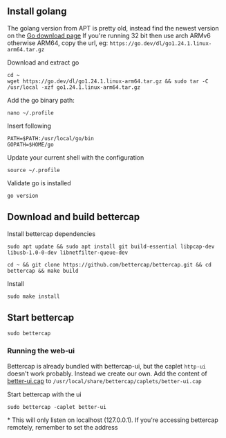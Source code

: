 
## Install golang
The golang version from APT is pretty old, instead find the newest version on the [Go download page](https://go.dev/dl/)
If you're running 32 bit then use arch ARMv6 otherwise ARM64, copy the url, eg: `https://go.dev/dl/go1.24.1.linux-arm64.tar.gz`

Download and extract go
```
cd ~
wget https://go.dev/dl/go1.24.1.linux-arm64.tar.gz && sudo tar -C /usr/local -xzf go1.24.1.linux-arm64.tar.gz
```
Add the go binary path:
```
nano ~/.profile
```
Insert following
```
PATH=$PATH:/usr/local/go/bin
GOPATH=$HOME/go
```
Update your current shell with the configuration
```
source ~/.profile
```
Validate go is installed
```
go version
```

## Download and build bettercap
Install bettercap dependencies
```
sudo apt update && sudo apt install git build-essential libpcap-dev libusb-1.0-0-dev libnetfilter-queue-dev
```
```
cd ~ && git clone https://github.com/bettercap/bettercap.git && cd bettercap && make build
```
Install
```
sudo make install
```

## Start bettercap
```
sudo bettercap
```
### Running the web-ui
Bettercap is already bundled with bettercap-ui, but the caplet `http-ui` doesn't work probably. Instead we create our own.
Add the content of [better-ui.cap](FideliusFalcon/Bettercap-Install-Raspberry-Pi-/better-ui.cap) to `/usr/local/share/bettercap/caplets/better-ui.cap`

Start bettercap with the ui
```
sudo bettercap -caplet better-ui
```
\* This will only listen on localhost (127.0.0.1). If you're accessing bettercap remotely, remember to set the address
